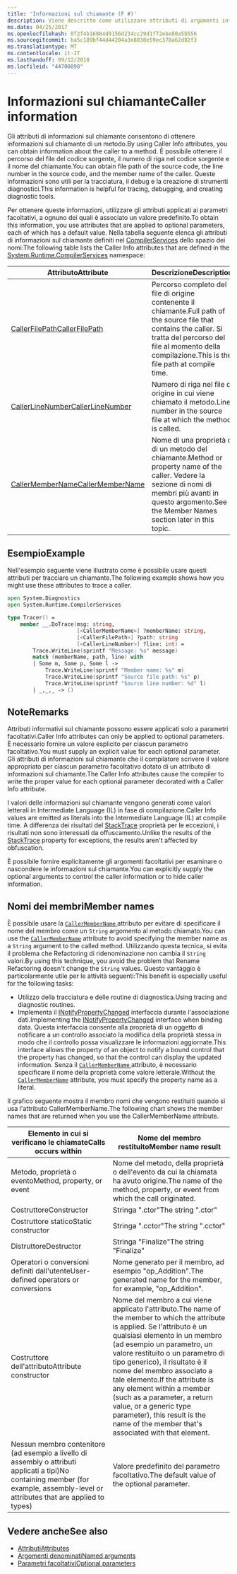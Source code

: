 ```yaml
---
title: 'Informazioni sul chiamante (F #)'
description: Viene descritto come utilizzare attributi di argomenti informativi sul chiamante per ottenere informazioni sul chiamante da un metodo.
ms.date: 04/25/2017
ms.openlocfilehash: 0f2f4b16804d9156d234cc29d1f72ebe80a5b556
ms.sourcegitcommit: ba5c189bf44d44204a3e8838e59ec378a62d82f3
ms.translationtype: MT
ms.contentlocale: it-IT
ms.lasthandoff: 09/12/2018
ms.locfileid: "44700898"
---
```

# <a name="caller-information"></a><span data-ttu-id="3fa71-103">Informazioni sul chiamante</span><span class="sxs-lookup"><span data-stu-id="3fa71-103">Caller information</span></span>

<span data-ttu-id="3fa71-104">Gli attributi di informazioni sul chiamante consentono di ottenere informazioni sul chiamante di un metodo.</span><span class="sxs-lookup"><span data-stu-id="3fa71-104">By using Caller Info attributes, you can obtain information about the caller to a method.</span></span> <span data-ttu-id="3fa71-105">È possibile ottenere il percorso del file del codice sorgente, il numero di riga nel codice sorgente e il nome del chiamante.</span><span class="sxs-lookup"><span data-stu-id="3fa71-105">You can obtain file path of the source code, the line number in the source code, and the member name of the caller.</span></span> <span data-ttu-id="3fa71-106">Queste informazioni sono utili per la tracciatura, il debug e la creazione di strumenti diagnostici.</span><span class="sxs-lookup"><span data-stu-id="3fa71-106">This information is helpful for tracing, debugging, and creating diagnostic tools.</span></span>

<span data-ttu-id="3fa71-107">Per ottenere queste informazioni, utilizzare gli attributi applicati ai parametri facoltativi, a ognuno dei quali è associato un valore predefinito.</span><span class="sxs-lookup"><span data-stu-id="3fa71-107">To obtain this information, you use attributes that are applied to optional parameters, each of which has a default value.</span></span> <span data-ttu-id="3fa71-108">Nella tabella seguente elenca gli attributi di informazioni sul chiamante definiti nel [CompilerServices](/dotnet/api/system.runtime.compilerservices) dello spazio dei nomi:</span><span class="sxs-lookup"><span data-stu-id="3fa71-108">The following table lists the Caller Info attributes that are defined in the [System.Runtime.CompilerServices](/dotnet/api/system.runtime.compilerservices) namespace:</span></span>

|<span data-ttu-id="3fa71-109">Attributo</span><span class="sxs-lookup"><span data-stu-id="3fa71-109">Attribute</span></span>|<span data-ttu-id="3fa71-110">Descrizione</span><span class="sxs-lookup"><span data-stu-id="3fa71-110">Description</span></span>|<span data-ttu-id="3fa71-111">Tipo</span><span class="sxs-lookup"><span data-stu-id="3fa71-111">Type</span></span>|
|---------|-----------|----|
|[<span data-ttu-id="3fa71-112">CallerFilePath</span><span class="sxs-lookup"><span data-stu-id="3fa71-112">CallerFilePath</span></span>](/dotnet/api/system.runtime.compilerservices.callerfilepathattribute)|<span data-ttu-id="3fa71-113">Percorso completo del file di origine contenente il chiamante.</span><span class="sxs-lookup"><span data-stu-id="3fa71-113">Full path of the source file that contains the caller.</span></span> <span data-ttu-id="3fa71-114">Si tratta del percorso del file al momento della compilazione.</span><span class="sxs-lookup"><span data-stu-id="3fa71-114">This is the file path at compile time.</span></span>|`String`
|[<span data-ttu-id="3fa71-115">CallerLineNumber</span><span class="sxs-lookup"><span data-stu-id="3fa71-115">CallerLineNumber</span></span>](/dotnet/api/system.runtime.compilerservices.callerlinenumberattribute)|<span data-ttu-id="3fa71-116">Numero di riga nel file di origine in cui viene chiamato il metodo.</span><span class="sxs-lookup"><span data-stu-id="3fa71-116">Line number in the source file at which the method is called.</span></span>|`Integer`|
|[<span data-ttu-id="3fa71-117">CallerMemberName</span><span class="sxs-lookup"><span data-stu-id="3fa71-117">CallerMemberName</span></span>](/dotnet/api/system.runtime.compilerservices.callermembernameattribute)|<span data-ttu-id="3fa71-118">Nome di una proprietà o di un metodo del chiamante.</span><span class="sxs-lookup"><span data-stu-id="3fa71-118">Method or property name of the caller.</span></span> <span data-ttu-id="3fa71-119">Vedere la sezione di nomi di membri più avanti in questo argomento.</span><span class="sxs-lookup"><span data-stu-id="3fa71-119">See the Member Names section later in this topic.</span></span>|`String`|

## <a name="example"></a><span data-ttu-id="3fa71-120">Esempio</span><span class="sxs-lookup"><span data-stu-id="3fa71-120">Example</span></span>

<span data-ttu-id="3fa71-121">Nell'esempio seguente viene illustrato come è possibile usare questi attributi per tracciare un chiamante.</span><span class="sxs-lookup"><span data-stu-id="3fa71-121">The following example shows how you might use these attributes to trace a caller.</span></span>

```fsharp
open System.Diagnostics
open System.Runtime.CompilerServices

type Tracer() =
    member __.DoTrace(msg: string,
                      [<CallerMemberName>] ?memberName: string,
                      [<CallerFilePath>] ?path: string
                      [<CallerLineNumber>] ?line: int) =
        Trace.WriteLine(sprintf "Message: %s" message)
        match (memberName, path, line) with
        | Some m, Some p, Some l ->
            Trace.WriteLine(sprintf "Member name: %s" m)
            Trace.WriteLine(sprintf "Source file path: %s" p)
            Trace.WriteLine(sprintf "Source line number: %d" l)
        | _,_,_ -> ()
```

## <a name="remarks"></a><span data-ttu-id="3fa71-122">Note</span><span class="sxs-lookup"><span data-stu-id="3fa71-122">Remarks</span></span>

<span data-ttu-id="3fa71-123">Attributi informativi sul chiamante possono essere applicati solo a parametri facoltativi.</span><span class="sxs-lookup"><span data-stu-id="3fa71-123">Caller Info attributes can only be applied to optional parameters.</span></span> <span data-ttu-id="3fa71-124">È necessario fornire un valore esplicito per ciascun parametro facoltativo.</span><span class="sxs-lookup"><span data-stu-id="3fa71-124">You must supply an explicit value for each optional parameter.</span></span> <span data-ttu-id="3fa71-125">Gli attributi di informazioni sul chiamante che il compilatore scrivere il valore appropriato per ciascun parametro facoltativo dotato di un attributo di informazioni sul chiamante.</span><span class="sxs-lookup"><span data-stu-id="3fa71-125">The Caller Info attributes cause the compiler to write the proper value for each optional parameter decorated with a Caller Info attribute.</span></span>

<span data-ttu-id="3fa71-126">I valori delle informazioni sul chiamante vengono generati come valori letterali in Intermediate Language (IL) in fase di compilazione.</span><span class="sxs-lookup"><span data-stu-id="3fa71-126">Caller Info values are emitted as literals into the Intermediate Language (IL) at compile time.</span></span> <span data-ttu-id="3fa71-127">A differenza dei risultati del [StackTrace](/dotnet/api/system.diagnostics.stacktrace) proprietà per le eccezioni, i risultati non sono interessati da offuscamento.</span><span class="sxs-lookup"><span data-stu-id="3fa71-127">Unlike the results of the [StackTrace](/dotnet/api/system.diagnostics.stacktrace) property for exceptions, the results aren't affected by obfuscation.</span></span>

<span data-ttu-id="3fa71-128">È possibile fornire esplicitamente gli argomenti facoltativi per esaminare o nascondere le informazioni sul chiamante.</span><span class="sxs-lookup"><span data-stu-id="3fa71-128">You can explicitly supply the optional arguments to control the caller information or to hide caller information.</span></span>

## <a name="member-names"></a><span data-ttu-id="3fa71-129">Nomi dei membri</span><span class="sxs-lookup"><span data-stu-id="3fa71-129">Member names</span></span>

<span data-ttu-id="3fa71-130">È possibile usare la [ `CallerMemberName` ](/dotnet/api/system.runtime.compilerservices.callermembernameattribute) attributo per evitare di specificare il nome del membro come un `String` argomento al metodo chiamato.</span><span class="sxs-lookup"><span data-stu-id="3fa71-130">You can use the [`CallerMemberName`](/dotnet/api/system.runtime.compilerservices.callermembernameattribute) attribute to avoid specifying the member name as a `String` argument to the called method.</span></span> <span data-ttu-id="3fa71-131">Utilizzando questa tecnica, si evita il problema che Refactoring di ridenominazione non cambia il `String` valori.</span><span class="sxs-lookup"><span data-stu-id="3fa71-131">By using this technique, you avoid the problem that Rename Refactoring doesn't change the `String` values.</span></span> <span data-ttu-id="3fa71-132">Questo vantaggio è particolarmente utile per le attività seguenti:</span><span class="sxs-lookup"><span data-stu-id="3fa71-132">This benefit is especially useful for the following tasks:</span></span>

* <span data-ttu-id="3fa71-133">Utilizzo della tracciatura e delle routine di diagnostica.</span><span class="sxs-lookup"><span data-stu-id="3fa71-133">Using tracing and diagnostic routines.</span></span>
* <span data-ttu-id="3fa71-134">Implementa il [INotifyPropertyChanged](/dotnet/api/system.componentmodel.inotifypropertychanged) interfaccia durante l'associazione dati.</span><span class="sxs-lookup"><span data-stu-id="3fa71-134">Implementing the [INotifyPropertyChanged](/dotnet/api/system.componentmodel.inotifypropertychanged) interface when binding data.</span></span> <span data-ttu-id="3fa71-135">Questa interfaccia consente alla proprietà di un oggetto di notificare a un controllo associato la modifica della proprietà stessa in modo che il controllo possa visualizzare le informazioni aggiornate.</span><span class="sxs-lookup"><span data-stu-id="3fa71-135">This interface allows the property of an object to notify a bound control that the property has changed, so that the control can display the updated information.</span></span> <span data-ttu-id="3fa71-136">Senza il [ `CallerMemberName` ](/dotnet/api/system.runtime.compilerservices.callermembernameattribute) attributo, è necessario specificare il nome della proprietà come valore letterale.</span><span class="sxs-lookup"><span data-stu-id="3fa71-136">Without the [`CallerMemberName`](/dotnet/api/system.runtime.compilerservices.callermembernameattribute) attribute, you must specify the property name as a literal.</span></span>

<span data-ttu-id="3fa71-137">Il grafico seguente mostra il membro nomi che vengono restituiti quando si usa l'attributo CallerMemberName.</span><span class="sxs-lookup"><span data-stu-id="3fa71-137">The following chart shows the member names that are returned when you use the CallerMemberName attribute.</span></span>

|<span data-ttu-id="3fa71-138">Elemento in cui si verificano le chiamate</span><span class="sxs-lookup"><span data-stu-id="3fa71-138">Calls occurs within</span></span>|<span data-ttu-id="3fa71-139">Nome del membro restituito</span><span class="sxs-lookup"><span data-stu-id="3fa71-139">Member name result</span></span>|
|-------------------|------------------|
|<span data-ttu-id="3fa71-140">Metodo, proprietà o evento</span><span class="sxs-lookup"><span data-stu-id="3fa71-140">Method, property, or event</span></span>|<span data-ttu-id="3fa71-141">Nome del metodo, della proprietà o dell'evento da cui la chiamata ha avuto origine.</span><span class="sxs-lookup"><span data-stu-id="3fa71-141">The name of the method, property, or event from which the call originated.</span></span>|
|<span data-ttu-id="3fa71-142">Costruttore</span><span class="sxs-lookup"><span data-stu-id="3fa71-142">Constructor</span></span>|<span data-ttu-id="3fa71-143">Stringa ".ctor"</span><span class="sxs-lookup"><span data-stu-id="3fa71-143">The string ".ctor"</span></span>|
|<span data-ttu-id="3fa71-144">Costruttore statico</span><span class="sxs-lookup"><span data-stu-id="3fa71-144">Static constructor</span></span>|<span data-ttu-id="3fa71-145">Stringa ".cctor"</span><span class="sxs-lookup"><span data-stu-id="3fa71-145">The string ".cctor"</span></span>|
|<span data-ttu-id="3fa71-146">Distruttore</span><span class="sxs-lookup"><span data-stu-id="3fa71-146">Destructor</span></span>|<span data-ttu-id="3fa71-147">Stringa "Finalize"</span><span class="sxs-lookup"><span data-stu-id="3fa71-147">The string "Finalize"</span></span>|
|<span data-ttu-id="3fa71-148">Operatori o conversioni definiti dall'utente</span><span class="sxs-lookup"><span data-stu-id="3fa71-148">User-defined operators or conversions</span></span>|<span data-ttu-id="3fa71-149">Nome generato per il membro, ad esempio "op_Addition".</span><span class="sxs-lookup"><span data-stu-id="3fa71-149">The generated name for the member, for example, "op_Addition".</span></span>|
|<span data-ttu-id="3fa71-150">Costruttore dell'attributo</span><span class="sxs-lookup"><span data-stu-id="3fa71-150">Attribute constructor</span></span>|<span data-ttu-id="3fa71-151">Nome del membro a cui viene applicato l'attributo.</span><span class="sxs-lookup"><span data-stu-id="3fa71-151">The name of the member to which the attribute is applied.</span></span> <span data-ttu-id="3fa71-152">Se l'attributo è un qualsiasi elemento in un membro (ad esempio un parametro, un valore restituito o un parametro di tipo generico), il risultato è il nome del membro associato a tale elemento.</span><span class="sxs-lookup"><span data-stu-id="3fa71-152">If the attribute is any element within a member (such as a parameter, a return value, or a generic type parameter), this result is the name of the member that's associated with that element.</span></span>|
|<span data-ttu-id="3fa71-153">Nessun membro contenitore (ad esempio a livello di assembly o attributi applicati a tipi)</span><span class="sxs-lookup"><span data-stu-id="3fa71-153">No containing member (for example, assembly-level or attributes that are applied to types)</span></span>|<span data-ttu-id="3fa71-154">Valore predefinito del parametro facoltativo.</span><span class="sxs-lookup"><span data-stu-id="3fa71-154">The default value of the optional parameter.</span></span>|

## <a name="see-also"></a><span data-ttu-id="3fa71-155">Vedere anche</span><span class="sxs-lookup"><span data-stu-id="3fa71-155">See also</span></span>

- [<span data-ttu-id="3fa71-156">Attributi</span><span class="sxs-lookup"><span data-stu-id="3fa71-156">Attributes</span></span>](attributes.md)  
- [<span data-ttu-id="3fa71-157">Argomenti denominati</span><span class="sxs-lookup"><span data-stu-id="3fa71-157">Named arguments</span></span>](parameters-and-arguments.md#named-arguments)  
- [<span data-ttu-id="3fa71-158">Parametri facoltativi</span><span class="sxs-lookup"><span data-stu-id="3fa71-158">Optional parameters</span></span>](parameters-and-arguments.md#optional-parameters)  
